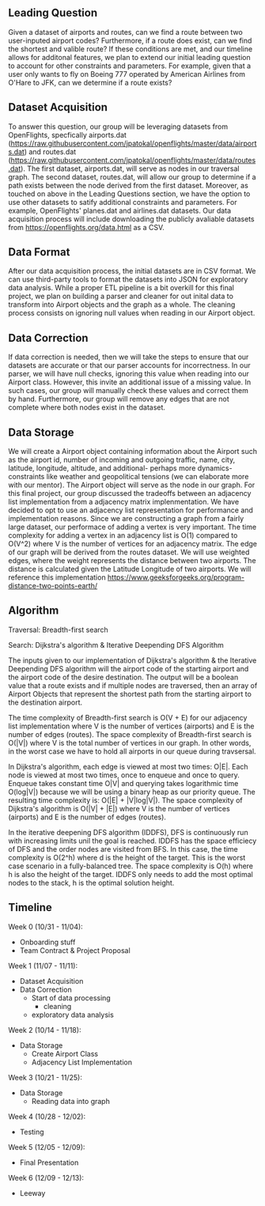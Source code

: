 ## Leading Question 
Given a dataset of airports and routes, can we find a route between two user-inputed airport codes? Furthermore, if a route does exist, can we find the shortest and valible route? If these conditions are met, and our timeline allows for additonal features, we plan to extend our initial leading question to account for other constraints and parameters. For example, given that a user only wants to fly on Boeing 777 operated by American Airlines from O'Hare to JFK, can we determine if a route exists?

## Dataset Acquisition
To answer this question, our group will be leveraging datasets from OpenFlights, specfically airports.dat (https://raw.githubusercontent.com/jpatokal/openflights/master/data/airports.dat) and routes.dat (https://raw.githubusercontent.com/jpatokal/openflights/master/data/routes.dat). The first dataset, airports.dat, will serve as nodes in our traversal graph. The second dataset, routes.dat, will allow our group to determine if a path exists between the node derived from the first dataset. Moreover, as touched on above in the Leading Questions section, we have the option to use other datasets to satify additional constraints and parameters. For example, OpenFlights' planes.dat and airlines.dat datasets. Our data acquisition process will include downloading the publicly avaliable datasets from https://openflights.org/data.html as a CSV. 

## Data Format
After our data acquisition process, the initial datasets are in CSV format. We can use third-party tools to format the datasets into JSON for exploratory data analysis. While a proper ETL pipeline is a bit overkill for this final project, we plan on building a parser and cleaner for out inital data to transform into Airport objects and the graph as a whole. The cleaning process consists on ignoring null values when reading in our Airport object. 

## Data Correction
If data correction is needed, then we will take the steps to ensure that our datasets are accurate or that our parser accounts for incorrectness. In our parser, we will have null checks, ignoring this value when reading into our Airport class. However, this invite an additional issue of a missing value. In such cases, our group will manually check these values and correct them by hand. Furthermore, our group will remove any edges that are not complete where both nodes exist in the dataset. 

## Data Storage
We will create a Airport object containing information about the Airport such as the airport id, number of incoming and outgoing traffic, name, city, latitude, longitude, altitude, and additional- perhaps more dynamics- constraints like weather and geopolitical tensions (we can elaborate more with our mentor). The Airport object will serve as the node in our graph. For this final project, our group discussed the tradeoffs between an adjacency list implementation from a adjacency matrix implenmentation. We have decided to opt to use an adjacency list representation for performance and implementation reasons. Since we are constructing a graph from a fairly large dataset, our performace of adding a vertex is very important. The time complexity for adding a vertex in an adjacency list is O(1) compared to O(V^2) where V is the number of vertices for an adjacency matrix. The edge of our graph will be derived from the routes dataset. We will use weighted edges, where the weight represents the distance between two airports. The distance is calculated given the Latitude Longitude of two airports. We will reference this implementation https://www.geeksforgeeks.org/program-distance-two-points-earth/

## Algorithm 

Traversal: Breadth-first search

Search: Dijkstra's algorithm & Iterative Deepending DFS Algorithm

The inputs given to our implementation of Dijkstra's algorithm & the Iterative Deepending DFS algorithm will the airport code of the starting airport and the airport code of the desire destination. The output will be a boolean value that a route exists and if multiple nodes are traversed, then an array of Airport Objects that represent the shortest path from the starting airport to the destination airport. 

The time complexity of Breadth-first search is O(V + E) for our adjacency list implementation where V is the number of vertices (airports) and E is the number of edges (routes). The space complexity of Breadth-first search is O(|V|) where V is the total number of vertices in our graph. In other words, in the worst case we have to hold all airports in our queue during travsersal. 

In Dijkstra's algorithm, each edge is viewed at most two times: O|E|. Each node is viewed at most two times, once to enqueue and once to query. Enqueue takes constant time O|V| and querying takes logarithmic time O(log|V|) because we will be using a binary heap as our priority queue. The resulting time complexity is: O(|E| + |V|log|V|). The space complexity of Dijkstra's algorithm is O(|V| + |E|) where V is the number of vertices (airports) and E is the number of edges (routes). 

In the iterative deepening DFS algorithm (IDDFS), DFS is continuously run with increasing limits unil the goal is reached. IDDFS has the space efficiecy of DFS and the order nodes are visited from BFS. In this case, the time complexity is O(2^h) where d is the height of the target. This is the worst case scenario in a fully-balanced tree. The space complexity is O(h) where h is also the height of the target. IDDFS only needs to add the most optimal nodes to the stack, h is the optimal solution height. 


## Timeline
Week 0 (10/31 - 11/04): 
- Onboarding stuff
- Team Contract & Project Proposal

Week 1 (11/07 - 11/11):
- Dataset Acquisition
- Data Correction
  - Start of data processing 
    - cleaning
  - exploratory data analysis

Week 2 (10/14 - 11/18):
- Data Storage
  - Create Airport Class
  - Adjacency List Implementation

Week 3 (10/21 - 11/25):
- Data Storage
  - Reading data into graph

Week 4 (10/28 - 12/02):
- Testing

Week 5 (12/05 - 12/09):
- Final Presentation

Week 6 (12/09 - 12/13):
- Leeway
